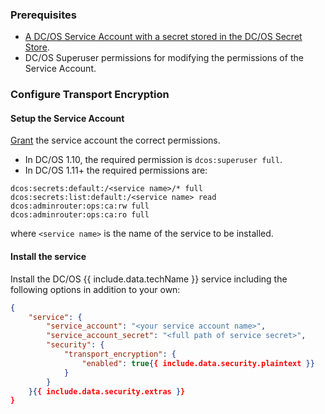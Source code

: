 ### Prerequisites
- [A DC/OS Service Account with a secret stored in the DC/OS Secret Store](https://docs.mesosphere.com/latest/security/ent/service-auth/custom-service-auth/).
- DC/OS Superuser permissions for modifying the permissions of the Service Account.

### Configure Transport Encryption

#### Setup the Service Account

[Grant](https://docs.mesosphere.com/latest/security/ent/perms-management/) the service account the correct permissions.
- In DC/OS 1.10, the required permission is `dcos:superuser full`.
- In DC/OS 1.11+ the required permissions are:
```
dcos:secrets:default:/<service name>/* full
dcos:secrets:list:default:/<service name> read
dcos:adminrouter:ops:ca:rw full
dcos:adminrouter:ops:ca:ro full
```
where `<service name>` is the name of the service to be installed.

#### Install the service
Install the DC/OS {{ include.data.techName }} service including the following options in addition to your own:
```json
{
    "service": {
        "service_account": "<your service account name>",
        "service_account_secret": "<full path of service secret>",
        "security": {
            "transport_encryption": {
                "enabled": true{{ include.data.security.plaintext }}
            }
        }
    }{{ include.data.security.extras }}
}
```

